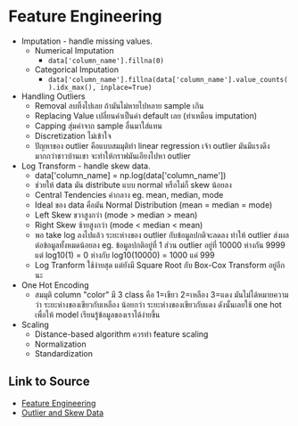 # Feature Engineering

- Imputation - handle missing values.
    - Numerical Imputation 
        - `data['column_name'].fillna(0)`
    - Categorical Imputation
        - `data['column_name'].fillna(data['column_name'].value_counts().idx_max(), inplace=True)`
- Handling Outliers
    - Removal ลบทิ้งไปเลย ถ้ามันไม่หายไปหลาย sample เกิน
    - Replacing Value เปลี่ยนค่าเป็นค่า default เลย (ทำเหมือน imputation)
    - Capping สุ่มค่าจาก sample อื่นมาใส่แทน
    - Discretization ไม่เข้าใจ
    - ปัญหาของ outlier คือแบบสมมุติทำ linear regression เจ้า outlier มันมีแรงดึงมากกว่าชาวบ้านเขา จะทำให้กราฟมันเอียงไปหา outlier
- Log Transform - handle skew data.
    - data['column_name] = np.log(data['column_name'])
    - ช่วยให้ data มัน distribute แบบ normal หรือไม่ก็ skew น้อยลง
    - Central Tendencies ค่ากลาง eg. mean, median, mode
    - Ideal ของ data คือมัน Normal Distribution (mean = median = mode)
    - Left Skew ขวาสูงกว่า (mode > median > mean)
    - Right Skew ซ้ายสูงกว่า (mode < median < mean)
    - พอ take log ลงไปแล้ว ระยะห่างของ outlier กับข้อมูลปกติจะลดลง ทำให้ outlier ส่งผลต่อข้อมูลทั้งหมดน้อยลง eg. ข้อมูลปกติอยู่ที่ 1 ส่วน outlier อยู่ที่ 10000 ห่างกัน 9999 แต่ log10(1) = 0 ห่างกับ log10(10000) = 1000 แค่ 999
    - Log Tranform ใช้ง่ายสุด แต่ยังมี Square Root กับ Box-Cox Transform อยู่อีกนะ
- One Hot Encoding
    - สมมุติ column "color" มี 3 class คือ 1=เขียว 2=เหลือง 3=แดง มันไม่ได้หมายความว่า ระยะห่างของเขียวกับเหลือง น้อยกว่า ระยะห่างของเขียวกับแดง ดังนั้นเลยใช้ one hot เพื่อให้ model เรียนรู้ข้อมูลของเราได้ง่ายขึ้น
- Scaling
    - Distance-based algorithm ควรทำ feature scaling
    - Normalization 
    - Standardization

## Link to Source

- [Feature Engineering](https://towardsdatascience.com/what-is-feature-engineering-importance-tools-and-techniques-for-machine-learning-2080b0269f10)
- [Outlier and Skew Data](https://arnondora.in.th/handling-skew-data-with-log-transform/)

